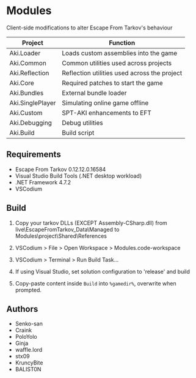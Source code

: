 # Modules

Client-side modifications to alter Escape From Tarkov's behaviour

**Project**        | **Function**
------------------ | --------------------------------------------
Aki.Loader         | Loads custom assemblies into the game
Aki.Common         | Common utilities used across projects
Aki.Reflection     | Reflection utilities used across the project
Aki.Core           | Required patches to start the game
Aki.Bundles        | External bundle loader
Aki.SinglePlayer   | Simulating online game offline
Aki.Custom         | SPT-AKI enhancements to EFT
Aki.Debugging      | Debug utilities
Aki.Build          | Build script

## Requirements

- Escape From Tarkov 0.12.12.0.16584
- Visual Studio Build Tools (.NET desktop workload)
- .NET Framework 4.7.2
- VSCodium

## Build

1. Copy your tarkov DLLs (EXCEPT Assembly-CSharp.dll) from live\EscapeFromTarkov_Data\Managed to Modules\project\Shared\References
2. VSCodium > File > Open Workspace > Modules.code-workspace
3. VSCodium > Terminal > Run Build Task...

4. If using Visual Studio, set solution configuration to 'release' and build

6. Copy-paste content inside `Build` into `%gamedir%`, overwrite when prompted.

## Authors

- Senko-san
- Craink
- PoloYolo
- Ginja
- waffle.lord
- stx09
- KruncyBite
- BALIST0N

